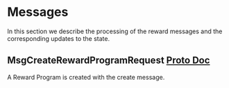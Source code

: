 <!--
order: 4
-->

# Messages

In this section we describe the processing of the reward messages and the corresponding updates to the state.

## MsgCreateRewardProgramRequest [Proto Doc](../../../docs/proto-docs.md#provenance.reward.v1.MsgCreateRewardProgramRequest)

A Reward Program is created with the create message.
